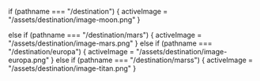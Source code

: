 if (pathname === "/destination") {
    activeImage = "/assets/destination/image-moon.png"
  } 

  else if (pathname === "/destination/mars") {
    activeImage = "/assets/destination/image-mars.png"
  }
  else if (pathname === "/destination/europa") {
    activeImage = "/assets/destination/image-europa.png"
  }
  else if (pathname === "/destination/marss") {
    activeImage = "/assets/destination/image-titan.png"
  }
